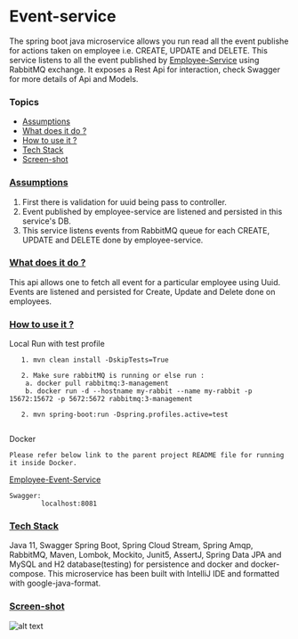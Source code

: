 # Event-service
The spring boot java microservice allows you run read all the event publishe for actions taken on employee i.e. CREATE, UPDATE and DELETE.
This service listens to all the event published by [Employee-Service](https://github.com/anusheelchandra/employee-event-service/tree/master/employee-service) using RabbitMQ exchange.
It exposes a Rest Api for interaction, check Swagger for more details of Api and Models.

### Topics
  * [Assumptions](#assumptions)
  * [What does it do ?](#technical-details)
  * [How to use it ?](#guide)
  * [Tech Stack](#tech-stack)
  * [Screen-shot](#screen-shot)
  
###  [Assumptions](#assumptions)  
1. First there is validation for uuid being pass to controller.
2. Event published by employee-service are listened and persisted in this service's DB.
4. This service listens events from RabbitMQ queue for each CREATE, UPDATE and DELETE done by employee-service.
  
###  [What does it do ?](#technical-details)
This api allows one to fetch all event for a particular employee using Uuid.
Events are listened and persisted for Create, Update and Delete done on employees.

###  [How to use it ?](#guide)

Local Run with test profile
```
   1. mvn clean install -DskipTests=True
   
   2. Make sure rabbitMQ is running or else run : 
    a. docker pull rabbitmq:3-management    
    b. docker run -d --hostname my-rabbit --name my-rabbit -p 15672:15672 -p 5672:5672 rabbitmq:3-management
   
   2. mvn spring-boot:run -Dspring.profiles.active=test 
    
```

Docker
```  
Please refer below link to the parent project README file for running it inside Docker.
```
[Employee-Event-Service](https://github.com/anusheelchandra/employee-event-service)

```
Swagger: 
        localhost:8081
``` 

### [Tech Stack](#tech-stack)
Java 11, Swagger Spring Boot, Spring Cloud Stream, Spring Amqp, RabbitMQ, Maven, Lombok, Mockito, Junit5, AssertJ, 
Spring Data JPA and MySQL and H2 database(testing) for persistence and docker and docker-compose.
This microservice has been built with IntelliJ IDE and formatted with google-java-format.


### [Screen-shot](#screen-shot)
![alt text](https://github.com/anusheelchandra/employee-event-service/blob/master/event-service/src/test/resources/ScreenShot.png)